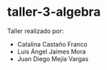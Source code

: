 # taller-3-algebra


Taller realizado por:

- Catalina Castaño Franco
- Luis Ángel Jaimes Mora
- Juan Diego Mejía Vargas
